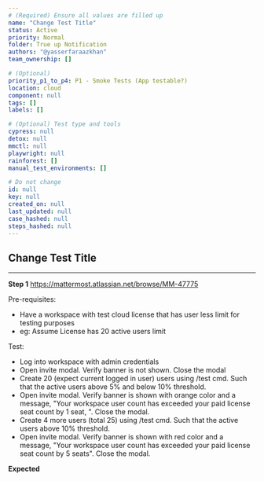 ```yaml
---
# (Required) Ensure all values are filled up
name: "Change Test Title"
status: Active
priority: Normal
folder: True up Notification
authors: "@yasserfaraazkhan"
team_ownership: []

# (Optional)
priority_p1_to_p4: P1 - Smoke Tests (App testable?)
location: cloud
component: null
tags: []
labels: []

# (Optional) Test type and tools
cypress: null
detox: null
mmctl: null
playwright: null
rainforest: []
manual_test_environments: []

# Do not change
id: null
key: null
created_on: null
last_updated: null
case_hashed: null
steps_hashed: null
---
```


## Change Test Title

---

**Step 1**
https://mattermost.atlassian.net/browse/MM-47775

Pre-requisites:

- Have a workspace with test cloud license that has user less limit for testing purposes
- eg: Assume License has 20 active users limit

Test:
- Log into workspace with admin credentials
- Open invite modal. Verify banner is not shown. Close the modal
- Create 20 (expect current logged in user) users using /test cmd. Such that the active users above 5% and below 10% threshold.
- Open invite modal. Verify banner is shown with orange color and a message, "Your workspace user count has exceeded your paid license seat count by 1 seat, ". Close the modal.
- Create 4 more users (total 25) using /test cmd. Such that the active users above 10% threshold.
- Open invite modal. Verify banner is shown with red color and a message, "Your workspace user count has exceeded your paid license seat count by 5 seats". Close the modal.

**Expected**

